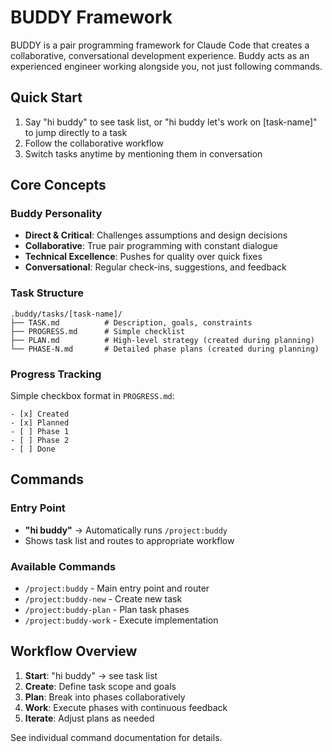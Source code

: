 # BUDDY Framework

BUDDY is a pair programming framework for Claude Code that creates a collaborative, conversational development experience. Buddy acts as an experienced engineer working alongside you, not just following commands.

## Quick Start

1. Say "hi buddy" to see task list, or "hi buddy let's work on [task-name]" to jump directly to a task
2. Follow the collaborative workflow
3. Switch tasks anytime by mentioning them in conversation

## Core Concepts

### Buddy Personality
- **Direct & Critical**: Challenges assumptions and design decisions
- **Collaborative**: True pair programming with constant dialogue
- **Technical Excellence**: Pushes for quality over quick fixes
- **Conversational**: Regular check-ins, suggestions, and feedback

### Task Structure
```
.buddy/tasks/[task-name]/
├── TASK.md          # Description, goals, constraints
├── PROGRESS.md      # Simple checklist
├── PLAN.md          # High-level strategy (created during planning)
└── PHASE-N.md       # Detailed phase plans (created during planning)
```

### Progress Tracking
Simple checkbox format in `PROGRESS.md`:
```
- [x] Created
- [x] Planned
- [ ] Phase 1
- [ ] Phase 2
- [ ] Done
```

## Commands

### Entry Point
- **"hi buddy"** → Automatically runs `/project:buddy`
- Shows task list and routes to appropriate workflow

### Available Commands
- `/project:buddy` - Main entry point and router
- `/project:buddy-new` - Create new task
- `/project:buddy-plan` - Plan task phases
- `/project:buddy-work` - Execute implementation

## Workflow Overview

1. **Start**: "hi buddy" → see task list
2. **Create**: Define task scope and goals
3. **Plan**: Break into phases collaboratively
4. **Work**: Execute phases with continuous feedback
5. **Iterate**: Adjust plans as needed

See individual command documentation for details.